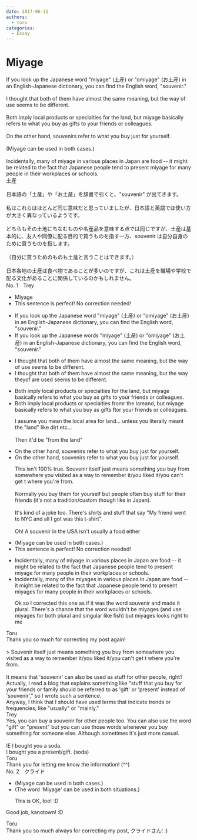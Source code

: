 ```yaml
---
date: 2017-06-11
authors:
  - toru
categories:
  - Essay
---
```


<h1 id="subject_show">Miyage</h1>
<div class="date" hidden>Jun 11, 2017 10:38</div>
<div id="post"><div id="body_show_ori">
 If you look up the Japanese word "miyage" (土産) or "omiyage" (お土産) in an English-Japanese dictionary, you can find the English word, "souvenir."<br/><br/>I thought that both of them have almost the same meaning, but the way of use seems to be different.<br/><br/>Both imply local products or specialties for the land, but miyage basically refers to what you buy as gifts to your friends or colleagues.<br/><br/>On the other hand, souvenirs refer to what you buy just for yourself.<br/><br/>(Miyage can be used in both cases.)<br/><br/>Incidentally, many of miyage in  various places in Japan are food -- it might be related to the fact that Japanese people tend to present miyage for many people in their workplaces or schools.
</div></div>

<!-- more -->

<div id="post_ja"><div id="body_show_mo">
土産<br/><br/>日本語の「土産」や「お土産」を辞書で引くと、"souvenir" が出てきます。<br/><br/>私はこれらはほとんど同じ意味だと思っていましたが、日本語と英語では使い方が大きく異なっているようです。<br/><br/>どちらもその土地にちなむものや名産品を意味する点では同じですが、土産は基本的に、友人や同僚に配る目的で買うものを指す一方、souvenir は自分自身のために買うものを指します。<br/><br/>（自分に買うためのものも土産と言うことはできます。）<br/><br/>日本各地の土産は食べ物であることが多いのですが、これは土産を職場や学校で配る文化があることに関係しているのかもしれません。
</div></div>
<div id="block"><div class="first_name"> No. 1　<span class="just_name">Trey</span></div><div id="block2">
<ul class="correction_field">
<li class="incorrect">Miyage</li>
<li class="corrected perfect">This sentence is perfect! No correction needed!</li>
</ul>
<ul class="correction_field">
<li class="incorrect">If you look up the Japanese word "miyage" (土産) or "omiyage" (お土産) in an English-Japanese dictionary, you can find the English word, "souvenir."</li>
<li class="corrected correct">
If you look up the Japanese word<span class="f_red">s</span> "miyage" (土産) or "omiyage" (お土産) in an English-Japanese dictionary, you can find the English word, "souvenir."
</li>
</ul>
<ul class="correction_field">
<li class="incorrect">I thought that both of them have almost the same meaning, but the way of use seems to be different.</li>
<li class="corrected correct">
I thought that both of them have almost the same meaning, but the way <span class="f_red">they</span><span class="f_gray"><span class="sline">of</span></span> <span class="f_red">are </span>use<span class="f_red">d</span> seems to be different.
</li>
</ul>
<ul class="correction_field">
<li class="incorrect">Both imply local products or specialties for the land, but miyage basically refers to what you buy as gifts to your friends or colleagues.</li>
<li class="corrected correct">
Both imply local products or specialties f<span class="f_red">r</span>o<span class="f_red">m</span><span class="f_gray"><span class="sline">r</span></span> the <span class="f_gray"><span class="sline">l</span></span>a<span class="f_red">rea</span><span class="f_gray"><span class="sline">nd</span></span>, but miyage basically refers to what you buy as gifts <span class="f_red">f</span><span class="f_gray"><span class="sline">t</span></span>o<span class="f_red">r</span> your friends or colleagues.
<p class="correction_comment">I assume you mean the local area for land... unless you literally meant the "land" like dirt etc...<br/><br/>Then it'd be "from the land"</p>
</li>
</ul>
<ul class="correction_field">
<li class="incorrect">On the other hand, souvenirs refer to what you buy just for yourself.</li>
<li class="corrected correct">
On the other hand, souvenirs refer to what you buy just for yourself.
<p class="correction_comment">This isn't 100% true. Souvenir itself just means something you buy from somewhere you visited as a way to remember it/you liked it/you can't get t where you're from.<br/><br/>Normally you buy them for yourself but people often buy stuff for their friends (it's not a tradition/custom though like in Japan).<br/><br/>It's kind of a joke too. There's shirts and stuff that say "My friend went to NYC and all I got was this t-shirt". <br/><br/>Oh! A souvenir  in the USA isn't usually a food either</p>
</li>
</ul>
<ul class="correction_field">
<li class="incorrect">(Miyage can be used in both cases.)</li>
<li class="corrected perfect">This sentence is perfect! No correction needed!</li>
</ul>
<ul class="correction_field">
<li class="incorrect">Incidentally, many of miyage in  various places in Japan are food -- it might be related to the fact that Japanese people tend to present miyage for many people in their workplaces or schools.</li>
<li class="corrected correct">
Incidentally, many of <span class="f_red">the </span>miyage<span class="f_red">s</span> in  various places in Japan are food -- it might be related to the fact that Japanese people tend to present miyage<span class="f_red">s</span> for many people in their workplaces or schools.
<p class="correction_comment">Ok so I corrected this one as if it was the word souvenir and made it plural. There's a chance that the word wouldn't be miyages (and use miyages for both plural and singular like fish) but miyages looks right to me</p>
</li>
</ul>
</div><div class="name"><span class="just_name">Toru</span><br>
Thank you so much for correcting my post again!<br/><br/>&gt; Souvenir itself just means something you buy from somewhere you visited as a way to remember it/you liked it/you can't get t where you're from.<br/><br/>It means that 'souvenir' can also be used as stuff for other people, right?<br/>Actually, I read a blog that explains something like "stuff that you buy for your friends or family should be referred to as 'gift' or 'present' instead of 'souvenir'," so I wrote such a sentence.<br/>Anyway, I think that I should have used terms that indicate trends or frequencies, like "usually" or "mainly."
</div>
<div class="name"><span class="just_name">Trey</span><br>
Yes, you can buy a souvenir for other people too. You can also use the word "gift" or "present" but you can use those words whenever you buy something for someone else. Although sometimes it's just more casual. <br/><br/>IE I bought you a soda. <br/>I bought you a present/gift. (soda)<br/>
</div>
<div class="name"><span class="just_name">Toru</span><br>
Thank you for letting me know the information! (^^)
</div>
</div>
<div id="block"><div class="first_name"> No. 2　<span class="just_name">クライド</span></div><div id="block2">
<ul class="correction_field">
<li class="incorrect">(Miyage can be used in both cases.)</li>
<li class="corrected correct">
(<span class="f_blue">The word</span> 'Miyage' can be used in both <span class="f_blue">situations</span>.)
<p class="correction_comment">This is OK, too! :D</p>
</li>
</ul>
<p class="comment_small">
 Good job, kanotown! :D
</p>

</div><div class="name"><span class="just_name">Toru</span><br>
Thank you so much always for correcting my post, クライドさん! :)
</div>
</div>
